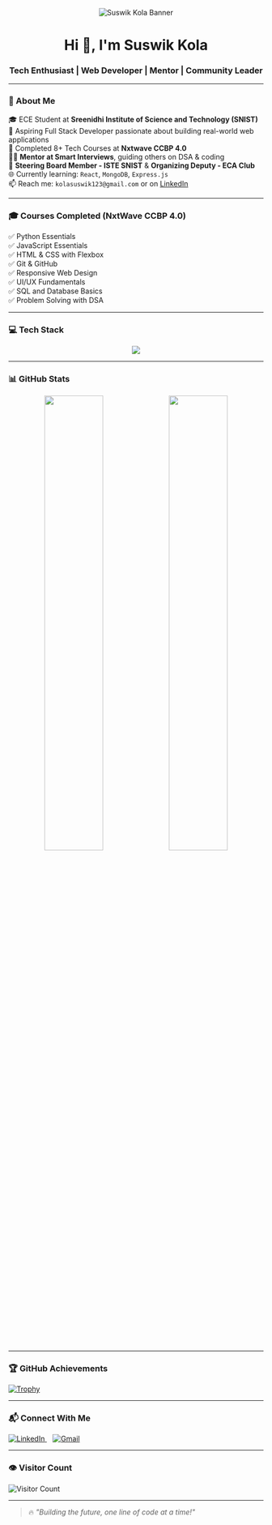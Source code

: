 <p align="center">
  <img src="![1743707711277 (1)](https://github.com/user-attachments/assets/1f3bd994-9e84-450e-9e51-44162b59864b)
" alt="Suswik Kola Banner" />
</p>
<h1 align="center">Hi 👋, I'm Suswik Kola</h1>
<h3 align="center">Tech Enthusiast | Web Developer | Mentor | Community Leader</h3>

---

### 🚀 About Me

🎓 ECE Student at **Sreenidhi Institute of Science and Technology (SNIST)**  
💼 Aspiring Full Stack Developer passionate about building real-world web applications  
🧠 Completed 8+ Tech Courses at **Nxtwave CCBP 4.0**  
👨‍🏫 **Mentor at Smart Interviews**, guiding others on DSA & coding  
🎯 **Steering Board Member - ISTE SNIST** & **Organizing Deputy - ECA Club**  
🌐 Currently learning: `React`, `MongoDB`, `Express.js`  
📫 Reach me: `kolasuswik123@gmail.com` or on [LinkedIn](https://www.linkedin.com/in/suswikkola/)

---

### 🎓 Courses Completed (NxtWave CCBP 4.0)

✅ Python Essentials  
✅ JavaScript Essentials  
✅ HTML & CSS with Flexbox  
✅ Git & GitHub  
✅ Responsive Web Design  
✅ UI/UX Fundamentals  
✅ SQL and Database Basics  
✅ Problem Solving with DSA

---

### 💻 Tech Stack

<p align="center">
  <img src="https://skillicons.dev/icons?i=html,css,js,bootstrap,python,nodejs,mysql,git,github,vscode" />
</p>

---

### 📊 GitHub Stats

<p align="center">
  <img width="48%" src="https://github-readme-stats.vercel.app/api?username=SuswikKola&show_icons=true&theme=radical" />
  <img width="48%" src="https://github-readme-stats.vercel.app/api/top-langs/?username=SuswikKola&layout=compact&theme=tokyonight" />
</p>

---

### 🏆 GitHub Achievements

[![Trophy](https://github-profile-trophy.vercel.app/?username=SuswikKola&theme=matrix&margin-w=15&margin-h=15)](https://github.com/ryo-ma/github-profile-trophy)

---

### 📬 **Connect With Me**

<p>
  <a href="https://www.linkedin.com/in/suswik-kola/" target="_blank">
    <img src="https://img.shields.io/badge/LinkedIn-blue?style=for-the-badge&logo=linkedin&logoColor=white" alt="LinkedIn">
  </a>
  &nbsp;&nbsp;
  <a href="mailto:kolasuswik123@gmail.com">
    <img src="https://img.shields.io/badge/Gmail-red?style=for-the-badge&logo=gmail&logoColor=white" alt="Gmail">
  </a>
</p>

---

### 👁️ Visitor Count

![Visitor Count](https://komarev.com/ghpvc/?username=SuswikKola)

---

> 🔥 *"Building the future, one line of code at a time!"*

